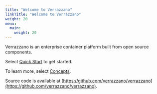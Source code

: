 ```yaml
---
title: "Welcome to Verrazzano"
linkTitle: "Welcome to Verrazzano"
weight: 20
menu:
  main:
    weight: 20
---
```

Verrazzano is an enterprise container platform built from open source components.

Select [Quick Start](quickstart) to get started.

To learn more, select [Concepts](concepts/).

Source code is available at [https://github.com/verrazzano/verrazzano](https://github.com/verrazzano/verrazzano).

